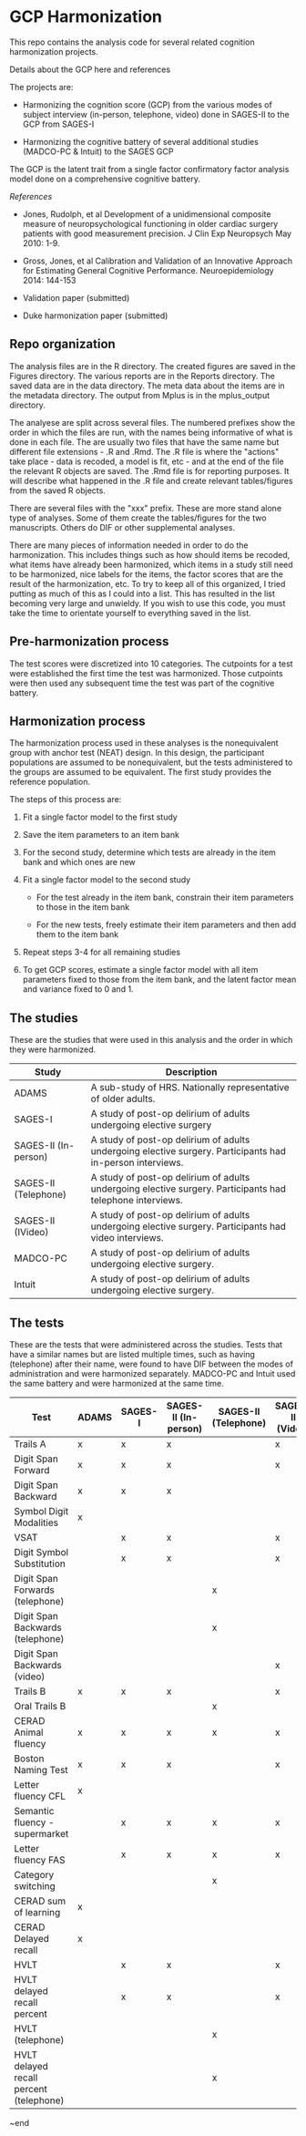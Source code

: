 # GCP Harmonization

This repo contains the analysis code for several related cognition harmonization projects.

Details about the GCP here and references

The projects are:

-   Harmonizing the cognition score (GCP) from the various modes of subject interview (in-person, telephone, video) done in SAGES-II to the GCP from SAGES-I

-   Harmonizing the cognitive battery of several additional studies (MADCO-PC & Intuit) to the SAGES GCP

The GCP is the latent trait from a single factor confirmatory factor analysis model done on a comprehensive cognitive battery.

*References*

-   Jones, Rudolph, et al Development of a unidimensional composite measure of neuropsychological functioning in older cardiac surgery patients with good measurement precision. J Clin Exp Neuropsych May 2010: 1-9.

-   Gross, Jones, et al Calibration and Validation of an Innovative Approach for Estimating General Cognitive Performance. Neuroepidemiology 2014: 144-153

-   Validation paper (submitted)

-   Duke harmonization paper (submitted)

## Repo organization

The analysis files are in the R directory. The created figures are saved in the Figures directory. The various reports are in the Reports directory. The saved data are in the data directory. The meta data about the items are in the metadata directory. The output from Mplus is in the mplus_output directory.

The analyese are split across several files. The numbered prefixes show the order in which the files are run, with the names being informative of what is done in each file. The are usually two files that have the same name but different file extensions - .R and .Rmd. The .R file is where the "actions" take place - data is recoded, a model is fit, etc - and at the end of the file the relevant R objects are saved. The .Rmd file is for reporting purposes. It will describe what happened in the .R file and create relevant tables/figures from the saved R objects.

There are several files with the "xxx" prefix. These are more stand alone type of analyses. Some of them create the tables/figures for the two manuscripts. Others do DIF or other supplemental analyses.

There are many pieces of information needed in order to do the harmonization. This includes things such as how should items be recoded, what items have already been harmonized, which items in a study still need to be harmonized, nice labels for the items, the factor scores that are the result of the harmonization, etc. To try to keep all of this organized, I tried putting as much of this as I could into a list. This has resulted in the list becoming very large and unwieldy. If you wish to use this code, you must take the time to orientate yourself to everything saved in the list.

## Pre-harmonization process

The test scores were discretized into 10 categories. The cutpoints for a test were established the first time the test was harmonized. Those cutpoints were then used any subsequent time the test was part of the cognitive battery.

## Harmonization process

The harmonization process used in these analyses is the nonequivalent group with anchor test (NEAT) design. In this design, the participant populations are assumed to be nonequivalent, but the tests administered to the groups are assumed to be equivalent. The first study provides the reference population.

The steps of this process are:

1.  Fit a single factor model to the first study

2.  Save the item parameters to an item bank

3.  For the second study, determine which tests are already in the item bank and which ones are new

4.  Fit a single factor model to the second study

    -   For the test already in the item bank, constrain their item parameters to those in the item bank

    -   For the new tests, freely estimate their item parameters and then add them to the item bank

5.  Repeat steps 3-4 for all remaining studies

6.  To get GCP scores, estimate a single factor model with all item parameters fixed to those from the item bank, and the latent factor mean and variance fixed to 0 and 1.

## The studies

These are the studies that were used in this analysis and the order in which they were harmonized.

| Study                | Description                                                                                               |
|----------------|--------------------------------------------------------|
| ADAMS                | A sub-study of HRS. Nationally representative of older adults.                                            |
| SAGES-I              | A study of post-op delirium of adults undergoing elective surgery                                         |
| SAGES-II (In-person) | A study of post-op delirium of adults undergoing elective surgery. Participants had in-person interviews. |
| SAGES-II (Telephone) | A study of post-op delirium of adults undergoing elective surgery. Participants had telephone interviews. |
| SAGES-II (IVideo)    | A study of post-op delirium of adults undergoing elective surgery. Participants had video interviews.     |
| MADCO-PC             | A study of post-op delirium of adults undergoing elective surgery.                                        |
| Intuit               | A study of post-op delirium of adults undergoing elective surgery.                                        |

## The tests

These are the tests that were administered across the studies. Tests that have a similar names but are listed multiple times, such as having (telephone) after their name, were found to have DIF between the modes of administration and were harmonized separately. MADCO-PC and Intuit used the same battery and were harmonized at the same time.

| Test                                    | ADAMS | SAGES-I | SAGES-II (In-person) | SAGES-II (Telephone) | SAGES-II (Video) | MADCO-PC/INTUIT |
|-----------|-----------|-----------|-----------|-----------|-----------|-----------|
| Trails A                                | x     | x       | x                    |                      | x                | x               |
| Digit Span Forward                      | x     | x       | x                    |                      | x                | x               |
| Digit Span Backward                     | x     | x       | x                    |                      |                  | x               |
| Symbol Digit Modalities                 | x     |         |                      |                      |                  |                 |
| VSAT                                    |       | x       | x                    |                      | x                |                 |
| Digit Symbol Substitution               |       | x       | x                    |                      | x                | x               |
| Digit Span Forwards (telephone)         |       |         |                      | x                    |                  |                 |
| Digit Span Backwards (telephone)        |       |         |                      | x                    |                  |                 |
| Digit Span Backwards (video)            |       |         |                      |                      | x                |                 |
| Trails B                                | x     | x       | x                    |                      | x                | x               |
| Oral Trails B                           |       |         |                      | x                    |                  |                 |
| CERAD Animal fluency                    | x     | x       | x                    | x                    | x                |                 |
| Boston Naming Test                      | x     | x       | x                    |                      | x                |                 |
| Letter fluency CFL                      | x     |         |                      |                      |                  |                 |
| Semantic fluency - supermarket          |       | x       | x                    | x                    | x                |                 |
| Letter fluency FAS                      |       | x       | x                    | x                    | x                |                 |
| Category switching                      |       |         |                      | x                    |                  |                 |
| CERAD sum of learning                   | x     |         |                      |                      |                  |                 |
| CERAD Delayed recall                    | x     |         |                      |                      |                  |                 |
| HVLT                                    |       | x       | x                    |                      | x                | x               |
| HVLT delayed recall percent             |       | x       | x                    |                      | x                | x               |
| HVLT (telephone)                        |       |         |                      | x                    |                  |                 |
| HVLT delayed recall percent (telephone) |       |         |                      | x                    |                  |                 |

\~end
